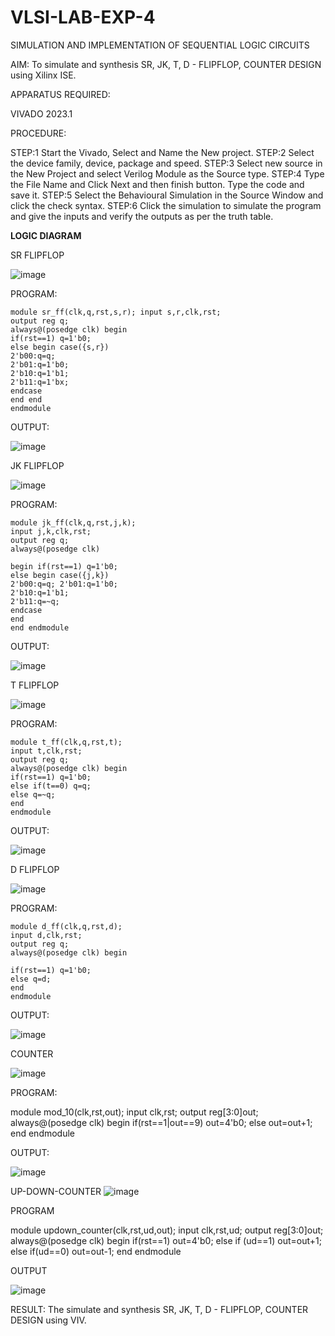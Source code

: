 # VLSI-LAB-EXP-4
SIMULATION AND IMPLEMENTATION OF SEQUENTIAL LOGIC CIRCUITS

AIM: 
 To simulate and synthesis SR, JK, T, D - FLIPFLOP, COUNTER DESIGN using Xilinx ISE.

APPARATUS REQUIRED:

 VIVADO 2023.1

 PROCEDURE:

STEP:1 Start the Vivado, Select and Name the New project. STEP:2 Select the device family, device, package and speed.
STEP:3 Select new source in the New Project and select Verilog Module as the Source type.
STEP:4 Type the File Name and Click Next and then finish button. Type the code and save it.
STEP:5 Select the Behavioural Simulation in the Source Window and click the check syntax.
STEP:6 Click the simulation to simulate the program and give the inputs and verify the outputs as per the truth table.


**LOGIC DIAGRAM**

SR FLIPFLOP

![image](https://github.com/navaneethans/VLSI-LAB-EXP-4/assets/6987778/77fb7f38-5649-4778-a987-8468df9ea3c3)

PROGRAM:
```
module sr_ff(clk,q,rst,s,r); input s,r,clk,rst;
output reg q; 
always@(posedge clk) begin
if(rst==1) q=1'b0;
else begin case({s,r})
2'b00:q=q;
2'b01:q=1'b0;
2'b10:q=1'b1;
2'b11:q=1'bx;
endcase
end end
endmodule
```
OUTPUT:

![image](https://github.com/Siva1309/VLSI-LAB-EXP-4/assets/166374356/0a2b786a-8016-4e09-8ad1-4cab4ab28c07)


JK FLIPFLOP

![image](https://github.com/navaneethans/VLSI-LAB-EXP-4/assets/6987778/1510e030-4ddc-42b1-88ce-d00f6f0dc7e6)

PROGRAM:
```
module jk_ff(clk,q,rst,j,k); 
input j,k,clk,rst;
output reg q;
always@(posedge clk)

begin if(rst==1) q=1'b0;
else begin case({j,k})
2'b00:q=q; 2'b01:q=1'b0;
2'b10:q=1'b1;
2'b11:q=~q;
endcase 
end
end endmodule
```
OUTPUT:

![image](https://github.com/Siva1309/VLSI-LAB-EXP-4/assets/166374356/2c8c8a97-24a1-4ef0-8e6c-9266e4b8bac1)


T FLIPFLOP

![image](https://github.com/navaneethans/VLSI-LAB-EXP-4/assets/6987778/7a020379-efb1-4104-85ee-439d660baa08)

PROGRAM:
```
module t_ff(clk,q,rst,t);
input t,clk,rst;
output reg q; 
always@(posedge clk) begin
if(rst==1) q=1'b0;
else if(t==0) q=q; 
else q=~q; 
end
endmodule
```
OUTPUT:

![image](https://github.com/Siva1309/VLSI-LAB-EXP-4/assets/166374356/b22a946d-7958-4312-9e0f-445f50bf4ca1)


D FLIPFLOP

![image](https://github.com/navaneethans/VLSI-LAB-EXP-4/assets/6987778/dda843c5-f0a0-4b51-93a2-eaa4b7fa8aa0)

PROGRAM:
```
module d_ff(clk,q,rst,d);
input d,clk,rst;
output reg q; 
always@(posedge clk) begin

if(rst==1) q=1'b0;
else q=d;
end
endmodule
```
OUTPUT:

![image](https://github.com/Siva1309/VLSI-LAB-EXP-4/assets/166374356/4170d592-bf8c-4d79-87ed-1be974bee062)


COUNTER

![image](https://github.com/navaneethans/VLSI-LAB-EXP-4/assets/6987778/a1fc5f68-aafb-49a1-93d2-779529f525fa)

PROGRAM:

module mod_10(clk,rst,out);
input clk,rst;
output reg[3:0]out; 
always@(posedge clk)
begin if(rst==1|out==9) out=4'b0;
else out=out+1; 
end endmodule

OUTPUT:

![image](https://github.com/Siva1309/VLSI-LAB-EXP-4/assets/166374356/a69b62a9-c148-44e2-bba4-1d2485f835ea)

UP-DOWN-COUNTER
![image](https://github.com/Siva1309/VLSI-LAB-EXP-4/assets/166374356/77e27c90-bea7-40bb-862e-75da25371b5d)

PROGRAM

module updown_counter(clk,rst,ud,out); 
input clk,rst,ud; 
output reg[3:0]out;
always@(posedge clk) begin if(rst==1) out=4'b0; 
else if (ud==1) out=out+1;
else if(ud==0) out=out-1;
end endmodule

OUTPUT

![image](https://github.com/Siva1309/VLSI-LAB-EXP-4/assets/166374356/28b91983-5e9f-4e2c-892d-106dfcbc399c)


RESULT:
    The simulate and synthesis SR, JK, T, D - FLIPFLOP, COUNTER DESIGN using VIV.


